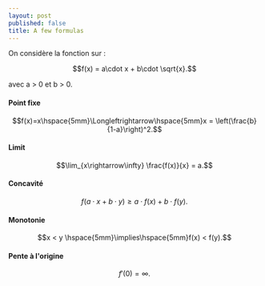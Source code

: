 ```yaml
---
layout: post
published: false
title: A few formulas
---
```


<script type="text/javascript" src="http://cdn.mathjax.org/mathjax/latest/MathJax.js?config=TeX-AMS-MML_HTMLorMML"></script>

On considère la fonction <script type="math/tex; mode=inline">f</script> sur <script type="math/tex; mode=inline">\mathbb{R}^+</script>:

$$f(x) = a\cdot x + b\cdot \sqrt{x}.$$

avec a > 0 et b > 0.

#### Point fixe

$$f(x)=x\hspace{5mm}\Longleftrightarrow\hspace{5mm}x = \left(\frac{b}{1-a}\right)^2.$$

#### Limit

$$\lim_{x\rightarrow\infty} \frac{f(x)}{x} = a.$$

#### Concavité

$$f\left(a\cdot x + b\cdot y\right) \geq a\cdot f(x) + b\cdot f(y).$$

#### Monotonie

$$x < y \hspace{5mm}\implies\hspace{5mm}f(x) < f(y).$$

#### Pente à l'origine

$$f'(0) = \infty.$$

